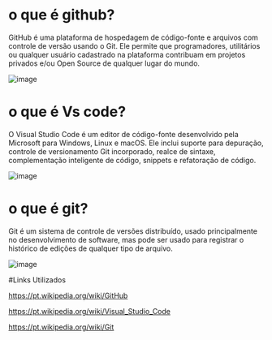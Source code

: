 # o que é github?
GitHub é uma plataforma de hospedagem de código-fonte e arquivos com controle de versão usando o Git. Ele permite que programadores, utilitários ou qualquer usuário cadastrado na plataforma contribuam em projetos privados e/ou Open Source de qualquer lugar do mundo.

![image](https://beecrowd.io/wp-content/uploads/2022/08/Beecrowd-Agosto-6-02-larger.png)




# o que é Vs code?

O Visual Studio Code é um editor de código-fonte desenvolvido pela Microsoft para Windows, Linux e macOS. Ele inclui suporte para depuração, controle de versionamento Git incorporado, realce de sintaxe, complementação inteligente de código, snippets e refatoração de código.

![image](https://code.visualstudio.com/assets/updates/1_58/terminal-editor-grid.png)



# o que é git?
Git é um sistema de controle de versões distribuído, usado principalmente no desenvolvimento de software, mas pode ser usado para registrar o histórico de edições de qualquer tipo de arquivo.

![image](https://learn.microsoft.com/pt-br/visualstudio/version-control/media/vs-2022/git-repository-browse-ui.png?view=vs-2022)


#Links Utilizados

https://pt.wikipedia.org/wiki/GitHub

https://pt.wikipedia.org/wiki/Visual_Studio_Code

https://pt.wikipedia.org/wiki/Git


